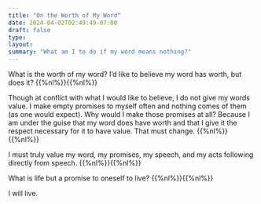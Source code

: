 ```yaml
---
title: "On the Worth of My Word"
date: 2024-04-02T02:49:49-07:00
draft: false
type:
layout:
summary: "What am I to do if my word means nothing?"
---
```


What is the worth of my word?
I’d like to believe my word has worth, but does it?
{{%nl%}}{{%nl%}}

Though at conflict with what I would like to believe, I do not give my words value.
I make empty promises to myself often and nothing comes of them (as one would expect).
Why would I make those promises at all? Because I am under the guise that my word does have worth and that I give it the respect necessary for it to have value.
That must change.
{{%nl%}}{{%nl%}}

I must truly value my word, my promises, my speech, and my acts following directly from speech.
{{%nl%}}{{%nl%}}

What is life but a promise to oneself to live?
{{%nl%}}{{%nl%}}

I will live.
